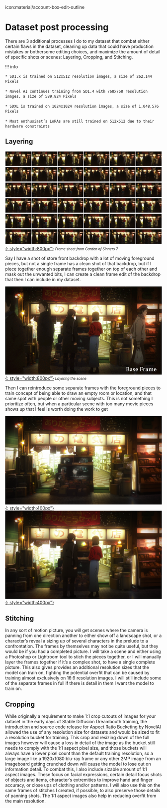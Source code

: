 icon:material/account-box-edit-outline
# Dataset post processing

There are 3 additional processes I do to my dataset that combat either certain flaws in the dataset, cleaning up data that could have production mistakes or bothersome editing choices, and maximize the amount of detail of specific shots or scenes: Layering, Cropping, and Stitching.

!!! info
    
    * SD1.x is trained on 512x512 resolution images, a size of 262,144 Pixels

    * Novel AI continues training from SD1.4 with 768x768 resolution images, a size of 589,824 Pixels

    * SDXL is trained on 1024x1024 resolution images, a size of 1,048,576 Pixels
    
    * Most enthusiast’s LoRAs are still trained on 512x512 due to their hardware constraints

## Layering

[![](./images/datasetpostprocess/KnK-Frame-Sheet.png){: style="width:800px"}](./images/datasetpostprocess/KnK-Frame-Sheet.png)
<span style="font-size: 80%;">*Frame sheet from Garden of Sinners 7*</span>

Say I have a shot of store front backdrop with a lot of moving foreground pieces, but not a single frame has a clean shot of that backdrop, but if I piece together enough separate frames together on top of each other and mask out the unwanted bits, I can create a clean frame edit of the backdrop that then I can include in my dataset. 

[![](./images/datasetpostprocess/KnK-Frame-Layer.gif){: style="width:800px"}](./images/datasetpostprocess/KnK-Frame-Layer.gif)
<span style="font-size: 80%;">*Layering the scene*</span>

Then I can reintroduce some separate frames with the foreground pieces to train concept of being able to draw an empty room or location, and that same spot with people or other moving subjects. This is not something I prioritize often, but when a particular scene with too many movie pieces shows up that I feel is worth doing the work to get

[![](./images/datasetpostprocess/KnK-7-Layered-BG.png){: style="width:400px"}](./images/datasetpostprocess/KnK-7-Layered-BG.png)
[![](./images/datasetpostprocess/KnK-7-Layered-BG-1boy1girl.png){: style="width:400px"}](./images/datasetpostprocess/KnK-7-Layered-BG-1boy1girl.png)


## Stitching

In any sort of motion picture, you will get scenes where the camera is panning from one direction another to either show off a landscape shot, or a character’s reveal a sizing up of several characters in the prelude to a confrontation. The frames by themselves may not be quite useful, but they would be if you had a completed picture. I will take a scene and either using a Photoshop or Lightroom tool to stich the pieces together, or I will manually layer the frames together if it’s a complex shot, to have a single complete picture. This also gives provides an additional resolution sizes that the model can train on, fighting the potential overfit that can be caused by training almost exclusively on 16:9 resolution images. I will still include some of the separate frames in full if there is detail in them I want the model to train on.

## Cropping

While originally a requirement to make 1:1 crop cutouts of images for your dataset in the early days of Stable Diffusion Dreambooth training, the introduction and source code release for Aspect Ratio Bucketing by NovelAI allowed the use of any resolution size for datasets and would be sized to fit a resolution bucket for training. This crop and resizing down of the full images however will cause a loss in detail of the image as the bucket still needs to comply with the 1:1 aspect pixel size, and those buckets will always have a lower pixel count than the default training resolution, so a large image like a 1920x1080 blu-ray frame or any other 2MP image from an imageboard getting crunched down will cause the model to lose out on information detail. To combat this, I also include sizable amount of 1:1 aspect images. These focus on facial expressions, certain detail focus shots of objects and items, character’s extremities to improve hand and finger accuracy, or close ups of clothing and/or patterns. I will also use this on the same frames of stitches I created, if possible, to also preserve those details of panning shots. The 1:1 aspect images also help in reducing overfit from the main resolution.
